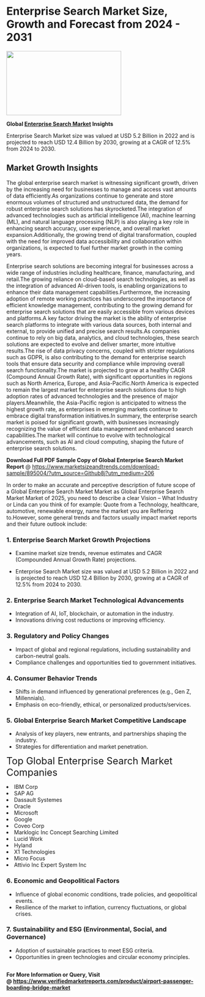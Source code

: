 <H1>Enterprise Search Market Size, Growth and Forecast from 2024 - 2031</H1><img class="aligncenter size-medium wp-image-584254" src="https://thirdeyenews.in/wp-content/uploads/2024/09/Global-Market-Research-300x168.jpeg" alt="" width="300" height="168" /><p><strong>Global&nbsp;<a href="https://www.marketsizeandtrends.com/download-sample/895004/?utm_source=Github8j?utm_medium=206">Enterprise Search Market</a> Insights</strong></p><p>Enterprise Search Market size was valued at USD 5.2 Billion in 2022 and is projected to reach USD 12.4 Billion by 2030, growing at a CAGR of 12.5% from 2024 to 2030.</p><p><h2>Market Growth Insights</h2> <p>The global enterprise search market is witnessing significant growth, driven by the increasing need for businesses to manage and access vast amounts of data efficiently.As organizations continue to generate and store enormous volumes of structured and unstructured data, the demand for robust enterprise search solutions has skyrocketed.The integration of advanced technologies such as artificial intelligence (AI), machine learning (ML), and natural language processing (NLP) is also playing a key role in enhancing search accuracy, user experience, and overall market expansion.Additionally, the growing trend of digital transformation, coupled with the need for improved data accessibility and collaboration within organizations, is expected to fuel further market growth in the coming years.</p> <p>Enterprise search solutions are becoming integral for businesses across a wide range of industries including healthcare, finance, manufacturing, and retail.The growing reliance on cloud-based search technologies, as well as the integration of advanced AI-driven tools, is enabling organizations to enhance their data management capabilities.Furthermore, the increasing adoption of remote working practices has underscored the importance of efficient knowledge management, contributing to the growing demand for enterprise search solutions that are easily accessible from various devices and platforms.A key factor driving the market is the ability of enterprise search platforms to integrate with various data sources, both internal and external, to provide unified and precise search results.As companies continue to rely on big data, analytics, and cloud technologies, these search solutions are expected to evolve and deliver smarter, more intuitive results.The rise of data privacy concerns, coupled with stricter regulations such as GDPR, is also contributing to the demand for enterprise search tools that ensure data security and compliance while improving overall search functionality.The market is projected to grow at a healthy CAGR (Compound Annual Growth Rate), with significant opportunities in regions such as North America, Europe, and Asia-Pacific.North America is expected to remain the largest market for enterprise search solutions due to high adoption rates of advanced technologies and the presence of major players.Meanwhile, the Asia-Pacific region is anticipated to witness the highest growth rate, as enterprises in emerging markets continue to embrace digital transformation initiatives.In summary, the enterprise search market is poised for significant growth, with businesses increasingly recognizing the value of efficient data management and enhanced search capabilities.The market will continue to evolve with technological advancements, such as AI and cloud computing, shaping the future of enterprise search solutions.</p> <p><span class=""><strong>Download Full PDF Sample Copy of Global Enterprise Search Market Report</strong> @ <a href="https://www.marketsizeandtrends.com/download-sample/895004/?utm_source=Github8j?utm_medium=206" target="_blank">https://www.marketsizeandtrends.com/download-sample/895004/?utm_source=Github8j?utm_medium=206</a></span></p><p>In order to make an accurate and perceptive description of future scope of a Global&nbsp;Enterprise Search Market Market as Global&nbsp;Enterprise Search Market Market of 2025, you need to describe a clear Vision &ndash; What Industry or Linda can you think of for example: Quote from a Technology, healthcare, automotive, renewable energy, name the market you are Reffering to.However, some general trends and factors usually impact market reports and their future outlook include:</p><h3>1.&nbsp;<strong>Enterprise Search Market Growth Projections</strong></h3><ul><li>Examine market size trends, revenue estimates and CAGR (Compounded Annual Growth Rate) projections.</li><li><p>Enterprise Search Market size was valued at USD 5.2 Billion in 2022 and is projected to reach USD 12.4 Billion by 2030, growing at a CAGR of 12.5% from 2024 to 2030.</p></li></ul><h3>2.&nbsp;<strong>Enterprise Search Market Technological Advancements</strong></h3><ul><li>Integration of AI, IoT, blockchain, or automation in the industry.</li><li>Innovations driving cost reductions or improving efficiency.</li></ul><h3>3.&nbsp;<strong>Regulatory and Policy Changes</strong></h3><ul><li>Impact of global and regional regulations, including sustainability and carbon-neutral goals.</li><li>Compliance challenges and opportunities tied to government initiatives.</li></ul><h3>4.&nbsp;<strong>Consumer Behavior Trends</strong></h3><ul><li>Shifts in demand influenced by generational preferences (e.g., Gen Z, Millennials).</li><li>Emphasis on eco-friendly, ethical, or personalized products/services.</li></ul><h3>5.&nbsp;<strong>Global Enterprise Search Market Competitive Landscape</strong></h3><ul><li>Analysis of key players, new entrants, and partnerships shaping the industry.</li><li>Strategies for differentiation and market penetration.</li></ul><p data-pm-slice="1 1 []"><span style="color: inherit; font-family: inherit; font-size: 25px;">Top Global Enterprise Search Market Companies</span></p><div class="" data-test-id=""><p><li>IBM Corp</li><li> SAP AG</li><li> Dassault Systemes</li><li> Oracle</li><li> Microsoft</li><li> Google</li><li> Coveo Corp</li><li> Marklogic Inc Concept Searching Limited</li><li> Lucid Work</li><li> Hyland</li><li> X1 Technologies</li><li> Micro Focus</li><li> Attivio Inc Expert System Inc</li></p></div><h3>6.&nbsp;<strong>Economic and Geopolitical Factors</strong></h3><ul><li>Influence of global economic conditions, trade policies, and geopolitical events.</li><li>Resilience of the market to inflation, currency fluctuations, or global crises.</li></ul><h3>7.&nbsp;<strong>Sustainability and ESG (Environmental, Social, and Governance)</strong></h3><ul><li>Adoption of sustainable practices to meet ESG criteria.</li><li>Opportunities in green technologies and circular economy principles.</li></ul><h2><strong style="font-size: 14px;">For More Information or Query, Visit @&nbsp;</strong><a style="background-color: #ffffff; font-size: 14px;" href="https://www.marketsizeandtrends.com/report/enterprise-search-market-/" target="_blank">https://www.verifiedmarketreports.com/product/airport-passenger-boarding-bridge-market</a></h2>